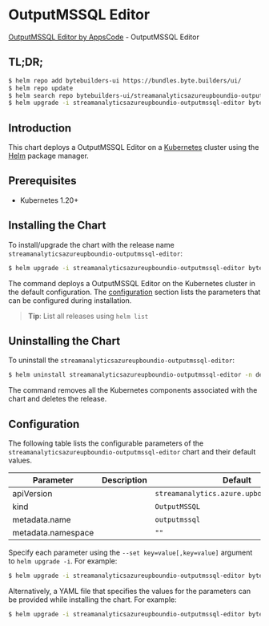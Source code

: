 # OutputMSSQL Editor

[OutputMSSQL Editor by AppsCode](https://byte.builders) - OutputMSSQL Editor

## TL;DR;

```bash
$ helm repo add bytebuilders-ui https://bundles.byte.builders/ui/
$ helm repo update
$ helm search repo bytebuilders-ui/streamanalyticsazureupboundio-outputmssql-editor --version=v0.4.18
$ helm upgrade -i streamanalyticsazureupboundio-outputmssql-editor bytebuilders-ui/streamanalyticsazureupboundio-outputmssql-editor -n default --create-namespace --version=v0.4.18
```

## Introduction

This chart deploys a OutputMSSQL Editor on a [Kubernetes](http://kubernetes.io) cluster using the [Helm](https://helm.sh) package manager.

## Prerequisites

- Kubernetes 1.20+

## Installing the Chart

To install/upgrade the chart with the release name `streamanalyticsazureupboundio-outputmssql-editor`:

```bash
$ helm upgrade -i streamanalyticsazureupboundio-outputmssql-editor bytebuilders-ui/streamanalyticsazureupboundio-outputmssql-editor -n default --create-namespace --version=v0.4.18
```

The command deploys a OutputMSSQL Editor on the Kubernetes cluster in the default configuration. The [configuration](#configuration) section lists the parameters that can be configured during installation.

> **Tip**: List all releases using `helm list`

## Uninstalling the Chart

To uninstall the `streamanalyticsazureupboundio-outputmssql-editor`:

```bash
$ helm uninstall streamanalyticsazureupboundio-outputmssql-editor -n default
```

The command removes all the Kubernetes components associated with the chart and deletes the release.

## Configuration

The following table lists the configurable parameters of the `streamanalyticsazureupboundio-outputmssql-editor` chart and their default values.

|     Parameter      | Description |                        Default                        |
|--------------------|-------------|-------------------------------------------------------|
| apiVersion         |             | <code>streamanalytics.azure.upbound.io/v1beta1</code> |
| kind               |             | <code>OutputMSSQL</code>                              |
| metadata.name      |             | <code>outputmssql</code>                              |
| metadata.namespace |             | <code>""</code>                                       |


Specify each parameter using the `--set key=value[,key=value]` argument to `helm upgrade -i`. For example:

```bash
$ helm upgrade -i streamanalyticsazureupboundio-outputmssql-editor bytebuilders-ui/streamanalyticsazureupboundio-outputmssql-editor -n default --create-namespace --version=v0.4.18 --set apiVersion=streamanalytics.azure.upbound.io/v1beta1
```

Alternatively, a YAML file that specifies the values for the parameters can be provided while
installing the chart. For example:

```bash
$ helm upgrade -i streamanalyticsazureupboundio-outputmssql-editor bytebuilders-ui/streamanalyticsazureupboundio-outputmssql-editor -n default --create-namespace --version=v0.4.18 --values values.yaml
```
